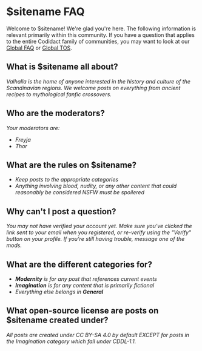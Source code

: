 <!--- Customizable FAQ for local sites -->

# $sitename FAQ

Welcome to $sitename! We're glad you're here. The following information is relevant primarily within this community. If you have a question that applies to the entire Codidact family of communities, you may want to look at our [Global FAQ](https://www.codidact.com/FAQ) or [Global TOS](https:www.codidact.com/TOS). 

<!--- Tell your users the purpose of the community and the topics it covers -->
## What is $sitename all about?
_Valhalla is the home of anyone interested in the history and culture of the Scandinavian regions. We welcome posts on everything from ancient recipes to mythological fanfic crossovers._

<!--- Links to the moderators' profiles may be helpful -->
## Who are the moderators? 
_Your moderators are:_
- _Freyja_ 
- _Thor_ 

<!--- If you have additional rules or guidelines beyond the TOS -->
## What are the rules on $sitename? 
- _Keep posts to the appropriate categories_
- _Anything involving blood, nudity, or any other content that could reasonably be considered NSFW must be spoilered_

<!--- If you have a trust level or other custom authorization requirement --> 
## Why can't I post a question? 
_You may not have verified your account yet. Make sure you've clicked the link sent to your email when you registered, or re-verify using the "Verify" button on your profile. If you're still having trouble, message one of the mods._

<!--- If you have multiple categories on the site -->
## What are the different categories for?
- _**Modernity** is for any post that references current events_
- _**Imagination** is for any content that is primarily fictional_
- _Everything else belongs in **General**_

<!--- If you use a non-inherited IP license --> 
## What open-source license are posts on $sitename created under?
_All posts are created under CC BY-SA 4.0 by default EXCEPT for posts in the Imagination category which fall under CDDL-1.1._


